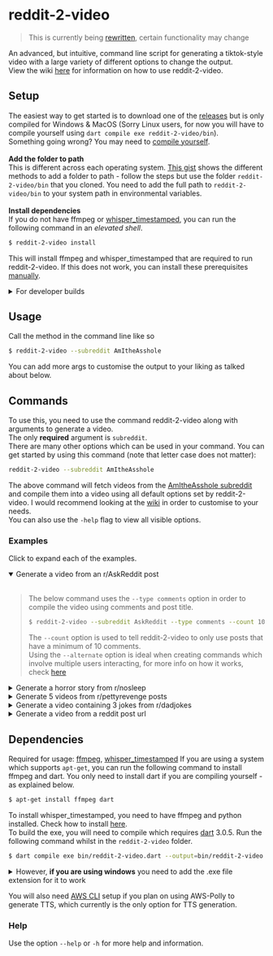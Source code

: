 # reddit-2-video

> This is currently being [rewritten](https://github.com/Thomasssb1/reddit-2-video/pull/3), certain functionality may change

An advanced, but intuitive, command line script for generating a tiktok-style video with a large variety of different options to change the output. <br>
View the wiki [here](https://github.com/Thomasssb1/reddit-2-video/wiki) for information on how to use reddit-2-video.

## Setup

The easiest way to get started is to download one of the [releases](https://github.com/Thomasssb1/reddit-2-video/releases) but is only compiled for Windows & MacOS (Sorry Linux users, for now you will have to compile yourself using `dart compile exe reddit-2-video/bin`).<br>Something going wrong? You may need to [compile yourself](https://github.com/Thomasssb1/reddit-2-video/tree/master#dependencies).<br><br>
**Add the folder to path**<br>
This is different across each operating system. [This gist](https://gist.github.com/nex3/c395b2f8fd4b02068be37c961301caa7) shows the different methods to add a folder to path - follow the steps but use the folder `reddit-2-video/bin` that you cloned. You need to add the full path to `reddit-2-video/bin` to your system path in environmental variables.<br><br>
**Install dependencies**<br>
If you do not have ffmpeg or [whisper_timestamped](https://github.com/linto-ai/whisper-timestamped), you can run the following command in an _elevated shell_.

```zsh
$ reddit-2-video install
```

This will install ffmpeg and whisper_timestamped that are required to run reddit-2-video. If this does not work, you can install these prerequisites [manually](https://github.com/Thomasssb1/reddit-2-video#dependencies).

<details>
    <summary>For developer builds</summary><br>
    
>Run the following command in your terminal in order to rebuild the executable each time something is changed whilst developing an update. You <u>do not</u> need to add the <b>reddit-2-video/bin</b> folder to path like normal.<br><br>
>
>Clone the repository
>```zsh 
>$ git clone https://github.com/Thomasssb1/reddit-2-video.git
>```
>Activate the repo so it can be used throughout your system
>```zsh
>$ dart pub global activate --source path reddit-2-video
>```
>Ensure that whenever you run the command, you add the `--dev, -d` flag to change the path to pwd.<br>
>You can now run reddit-2-video throughout your file system and rebuild whenever you change the source code.
</details>

## Usage

Call the method in the command line like so

```zsh
$ reddit-2-video --subreddit AmItheAsshole
```

You can add more args to customise the output to your liking as talked about below.

## Commands

To use this, you need to use the command reddit-2-video along with arguments to generate a video. <br>
The only **required** argument is `subreddit`.
<br>
There are many other options which can be used in your command. You can get started by using this command (note that letter case does not matter):

```zsh
reddit-2-video --subreddit AmItheAsshole
```

The above command will fetch videos from the [AmItheAsshole subreddit](https://www.reddit.com/r/AmItheAsshole/) and compile them into a video using all default options set by reddit-2-video. I would recommend looking at the [wiki](https://github.com/Thomasssb1/reddit-2-video/wiki/Documentation) in order to customise to your needs.<br>
You can also use the `-help` flag to view all visible options.

### Examples

Click to expand each of the examples.

<details open>
<summary>Generate a video from an r/AskReddit post</summary><br>

> The below command uses the `--type comments` option in order to compile the video using comments and post title.<br>
>
> ```zsh
> $ reddit-2-video --subreddit AskReddit --type comments --count 10 --alternate=on,on,H0000FF
> ```
>
> The `--count` option is used to tell reddit-2-video to only use posts that have a minimum of 10 comments.<br>
> Using the `--alternate` option is ideal when creating commands which involve multiple users interacting, for more info on how it works, check [here](https://github.com/Thomasssb1/reddit-2-video/wiki/Documentation#flags--options)

</details>
<details>
    <summary>Generate a horror story from r/nosleep</summary><br>

> The below command uses the `--horror` flag in order to change the pitch of the voice to better work for creepy stories.
>
> ```zsh
> $ reddit-2-video --subreddit nosleep --horror --post-confirmation
> ```
>
> The command also uses the `--post-confirmation` flag so that you get to check each post before the video is generated.

</details>
<details>
    <summary>Generate 5 videos from r/pettyrevenge posts </summary><br>

> The below command uses the `--repeat` option in order to generate 5 videos from the subreddit specified.
>
> ```zsh
> $ reddit-2-video --subreddit pettyrevenge --repeat 5 --no-nsfw --youtube-short --censor
> ```
>
> This command also sets the following flags `--no-nsfw` to allow nsfw content, `--youtube-short` to split each video into 1 minute segments for youtube short upload and `--censor` to change what is spoken based on the lexemes provided in `defaults/lexicons/lexeme.xml`.

</details>
<details>
    <summary>Generate a video containing 3 jokes from r/dadjokes</summary><br>

> The below command sets `--type multi` in order to generate a video using multiple posts in one - ignoring comments.
>
> ```zsh
> $ reddit-2-video --subreddit dadjokes --type multi --sort rising --framerate 75
> ```
>
> This command also sets the `sort` option to rising and the `framerate` to 75.

</details>
<details>
    <summary>Generate a video from a reddit post url</summary><br>

> The below command passes a link instead of a subreddit in order to generate a video for a specific post.
>
> ```zsh
> $ reddit-2-video --subreddit https://www.reddit.com/r/TrueOffMyChest/comments/1850nn6/my_husband_is_cheating_on_me_with_our_best_friend/ --end-card <path-to-gif> -v
> ```
>
> This command also adds an end card to the end of the video by using the gif passed to it (in this case it is the placeholder _\<path-to-gif\>_). It also sets verbosity to true in order to see extra debugging information whilst generating the video.

</details>

## Dependencies

Required for usage: [ffmpeg](https://ffmpeg.org/about.html), [whisper_timestamped](https://github.com/linto-ai/whisper-timestamped)
If you are using a system which supports `apt-get`, you can run the following command to install ffmpeg and dart.
You only need to install dart if you are compiling yourself - as explained below.

```zsh
$ apt-get install ffmpeg dart
```

To install whisper_timestamped, you need to have ffmpeg and python installed. Check how to install [here](https://github.com/linto-ai/whisper-timestamped#installation).<br>
To build the exe, you will need to compile which requires [dart](https://dart.dev/) 3.0.5. Run the following command whilst in the `reddit-2-video` folder.

```zsh
$ dart compile exe bin/reddit-2-video.dart --output=bin/reddit-2-video
```

<details>
    <summary>
    However, <b>if you are using windows</b> you need to add the .exe file extension for it to work
    </summary>

> Run the below command if you are on windows
>
> ```sh
> $ dart compile exe bin/reddit-2-video.dart --output=bin/reddit-2-video.exe
> ```

</details>

You will also need [AWS CLI](https://docs.aws.amazon.com/cli/latest/userguide/getting-started-install.html#getting-started-install-instructions) setup if you plan on using AWS-Polly to generate TTS, which currently is the only option for TTS generation.

### Help

Use the option `--help` or `-h` for more help and information.
